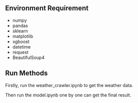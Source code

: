 ## Environment Requirement

- numpy
- pandas
- sklearn
- matplotlib
- xgboost
- datetime
- request
- BeautifulSoup4



## Run Methods

Firstly, run the weather_crawler.ipynb to get the weather data.

Then run the model.ipynb one by one can get the final result.